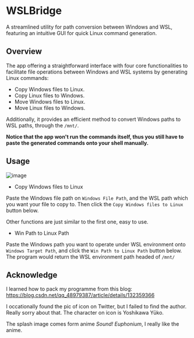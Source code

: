# WSLBridge
A streamlined utility for path conversion between Windows and WSL, featuring an intuitive GUI for quick Linux command generation.

## Overview
The app offering a straightforward interface with four core functionalities to facilitate file operations between Windows and WSL systems by generating Linux commands:

 - Copy Windows files to Linux.
 - Copy Linux files to Windows.
 - Move Windows files to Linux.
 - Move Linux files to Windows.

Additionally, it provides an efficient method to convert Windows paths to WSL paths, through the `/mnt/`.


**Notice that the app won't run the commands itself, thus you still have to paste the generated commands onto your shell manually.**

## Usage

![image](https://github.com/Ives-Natsume/WSLBridge/assets/134116579/818eaf7b-76cd-4da9-a7c4-2b3ceebff5b0)


- Copy Windows files to Linux

Paste the Windows file path on `Windows File Path`, and the WSL path which you want your file to copy to. Then click the `Copy Windows files to Linux` button below.

Other functions are just similar to the first one, easy to use.


- Win Path to Linux Path

Paste the Windows path you want to operate under WSL environment onto `Windows Target Path`, and click the `Win Path to Linux Path` button below. The program would return the WSL environment path headed of `/mnt/`


## Acknowledge

I learned how to pack my programme from this blog: https://blog.csdn.net/qq_48979387/article/details/132359366

I occationally found the pic of icon on Twitter, but I failed to find the author. Really sorry about that. The character on icon is Yoshikawa Yūko.

The splash image comes form anime *Sound! Euphonium*, I really like the anime.
